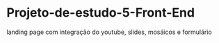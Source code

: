 # Projeto-de-estudo-5-Front-End
 landing page com integração do youtube, slides, mosáicos e formulário
